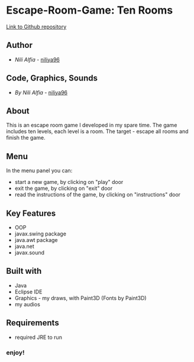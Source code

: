 # Escape-Room-Game: Ten Rooms

[Link to Github repository](https://github.com/niliya96/Escape-Game)

## Author

* *Nili Alfia* - [niliya96](https://github.com/niliya96)

## Code, Graphics, Sounds
* *By Nili Alfia* - [niliya96](https://github.com/niliya96)

## About
This is an escape room game I developed in my spare time.
The game includes ten levels, each level is a room.
The target - escape all rooms and finish the game.

## Menu
In the menu panel you can:
* start a new game, by clicking on "play" door
* exit the game, by clicking on "exit" door
* read the instructions of the game, by clicking on "instructions" door

## Key Features
* OOP
* javax.swing package
* java.awt package
* java.net
* javax.sound

## Built with
* Java
* Eclipse IDE
* Graphics - my draws, with Paint3D (Fonts by Paint3D)
* my audios

## Requirements
* required JRE to run

### enjoy!
